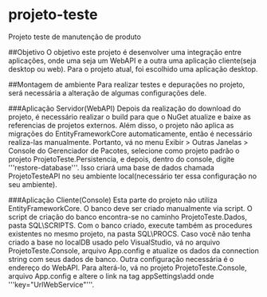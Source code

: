 # projeto-teste
Projeto teste de manutenção de produto

##Objetivo
O objetivo este projeto é desenvolver uma integração entre aplicações, onde uma seja um WebAPI e a outra uma aplicação cliente(seja desktop ou web).
Para o projeto atual, foi escolhido uma aplicação desktop.

##Montagem de ambiente
Para realizar testes e depurações no projeto, será necessária a alteração de algumas configurações dele.

###Aplicação Servidor(WebAPI)
Depois da realização do download do projeto, é necessário realizar o build para que o NuGet atualize e baixe as referencias de projetos externos.
Além disso, o projeto não aplica as migrações do EntityFrameworkCore automaticamente, então é necessário realiza-las manualmente.
Portanto, vá no menu Exibir > Outras Janelas > Console do Gerenciador de Pacotes, selecione como projeto padrão o projeto ProjetoTeste.Persistencia, e depois, dentro do console, digite '''restore-database'''.
Isso criará uma base de dados chamada ProjetoTesteAPI no seu ambiente local(necessário ter essa configuração no seu ambiente).

###Aplicação Cliente(Console)
Esta parte do projeto não utiliza EntityFrameworkCore. O banco deve ser criado manualmente via script.
O script de criação do banco encontra-se no caminho ProjetoTeste.Dados, pasta SQL\SCRIPTS.
Com o banco criado, execute também as procedures existentes no mesmo projeto, na pasta SQL\PROCS.
Caso você não tenha criado a base no localDB usado pelo VisualStudio, vá no arquivo ProjetoTeste.Console, arquivo App.config e atualize os dados da connection string com seus dados de banco.
Outra configuração necessária é o endereço do WebAPI. Para alterá-lo, vá no projeto ProjetoTeste.Console, arquivo App.config e altere o link na tag appSettings\add onde '''key="UrlWebService"'''.
